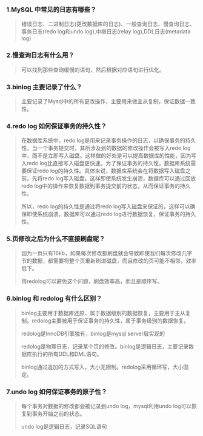### 1.MySQL 中常⻅的⽇志有哪些？
> 错误日志、二进制日志(更改数据库的日志)、一般查询日志、慢查询日志、事务日志(redo log和undo log),中继日志(relay log),DDL日志(metadata log)
### 2.慢查询⽇志有什么⽤？
> 可以找到那些查询缓慢的语句，然后根据对应语句进行优化。
### 3.binlog 主要记录了什么？
> 主要记录了Mysql中的所有更改操作，主要用来做主从复制，保证数据一致性。
### 4.redo log 如何保证事务的持久性？
> 在数据库系统中，redo log是用来记录事务操作的日志，以确保事务的持久性。当一个事务提交时，其所涉及到的数据的修改操作会被写入redo log中，而不是立即写入磁盘。这样做的好处是可以提高数据库的性能，因为写入redo log比直接写入磁盘更快速。为了保证事务的持久性，数据库系统需要保证redo log的持久性。具体来说，数据库系统会在将数据写入磁盘之前，先将redo log写入磁盘。这样即使系统发生崩溃，数据库可以通过回放redo log中的操作来恢复数据到事务提交前的状态，从而保证事务的持久性。
> 
> 所以，redo log的持久性是通过将redo log写入磁盘来保证的，这样可以确保即使系统崩溃，数据库可以通过redo log进行数据恢复，保证事务的持久性。
>
### 5.⻚修改之后为什么不直接刷盘呢？
> 因为一页只有16kb，如果每次修改都刷盘就会导致即使我们每次修改几字节的数据，都需要将整个页重新刷进磁盘，而且修改的页可能不相邻，效率低下。
> 
> 用redolog可以避免这个问题，刷盘效率高，而且是顺序写。
### 6.binlog 和 redolog 有什么区别？
> binlog主要用于数据库还原、属于数据级别的数据恢复，主要用于主从复制。redolog主要被用于保证事务的持久性，属于事务级别的数据恢复。
> 
> redolog是InnoDB引擎独有，binlog是mysql server层实现的
> 
> redolog是物理日志，记录某个页的修改。binlog是逻辑日志，主要记录数据库执行的所有DDL和DML语句。
> 
> binlog通过追加的方式写入，大小无限制。redolog采用循环写，大小固定。
### 7.undo log 如何保证事务的原⼦性？
> 每个事务对数据的修改都会被记录到undo log，mysql利用undo log可以恢复到事务开始之前的状态。
> 
> undo log是逻辑日志，记录SQL语句